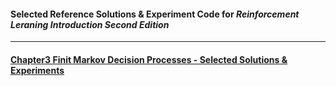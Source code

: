 #### Selected Reference Solutions & Experiment Code for ___Reinforcement Leraning Introduction Second Edition___

***

#### [Chapter3 Finit Markov Decision Processes - Selected Solutions & Experiments](./solutions/chapter3/selected-solutions.md)
